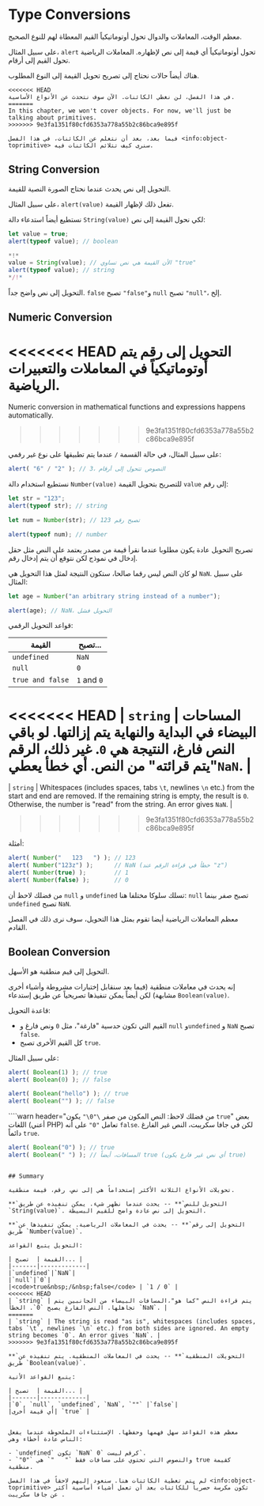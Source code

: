 # Type Conversions

معظم الوقت، المعاملات والدوال تحول أوتوماتيكياً القيم المعطاة لهم للنوع الصحيح.

على سبيل المثال، `alert` تحول أوتوماتيكياً أي قيمة إلى نص لإظهاره. المعاملات الرياضية تحول القيم إلى أرقام.

هناك أيضاً حالات نحتاج إلى تصريح تحويل القيمة إلى النوع المطلوب.

```smart header="Not talking about objects yet"
<<<<<<< HEAD
في هذا الفصل، لن نغطي الكائنات. الآن سوف نتحدث عن الأنواع الأساسية.
=======
In this chapter, we won't cover objects. For now, we'll just be talking about primitives.
>>>>>>> 9e3fa1351f80cfd6353a778a55b2c86bca9e895f

فيما بعد، بعد أن نتعلم عن الكائنات، في هذا الفصل <info:object-toprimitive> سنرى كيف تتلائم الكائنات فيه.
```

## String Conversion

التحويل إلى نص يحدث عندما نحتاج الصورة النصية للقيمة.

على سبيل المثال، `alert(value)` تفعل ذلك لإظهار القيمة.

نستطيع أيضاً استدعاء دالة `String(value)` لكي نحول القيمة إلى نص:

```js run
let value = true;
alert(typeof value); // boolean

*!*
value = String(value); // الأن القيمة هي نص تساوي "true"
alert(typeof value); // string
*/!*
```

التحويل إلى نص واضح جداً.  `false` تصبح `"false"`و `null` تصبح `"null"`، إلخ.

## Numeric Conversion

<<<<<<< HEAD
التحويل إلى رقم يتم أوتوماتيكياً في المعاملات والتعبيرات الرياضية.
=======
Numeric conversion in mathematical functions and expressions happens automatically.
>>>>>>> 9e3fa1351f80cfd6353a778a55b2c86bca9e895f

على سبيل المثال، في حالة القسمة `/` عندما يتم تطبيقها على نوع غير رقمي:

```js run
alert( "6" / "2" ); // 3، النصوص تتحول إلى أرقام
```

نستطيع استخدام دالة `Number(value)` للتصريح بتحويل القيمة `value` إلى رقم:

```js run
let str = "123";
alert(typeof str); // string

let num = Number(str); // تصبح رقم 123

alert(typeof num); // number
```

تصريح التحويل عادة يكون مطلوبا عندما نقرأ قيمة من مصدر يعتمد على النص مثل حقل إدخال في نموذج لكن نتوقع أن يتم إدخال رقم.

لو كان النص ليس رقما صالحا، ستكون النتيجة لمثل هذا التحويل هي `NaN`. على سبيل المثال:

```js run
let age = Number("an arbitrary string instead of a number");

alert(age); // NaN، التحويل فشل
```

قواعد التحويل الرقمي:

| القيمة |  تصبح... |
|-------|-------------|
|`undefined`|`NaN`|
|`null`|`0`|
|<code>true&nbsp;and&nbsp;false</code> | `1` and `0` |
<<<<<<< HEAD
| `string` | المساحات البيضاء في البداية والنهاية يتم إزالتها. لو باقي النص فارغ، النتيجة هي `0`. غير ذلك، الرقم "يتم قرائته" من النص. أي خطأ يعطي`NaN`. |
=======
| `string` | Whitespaces (includes spaces, tabs `\t`, newlines `\n` etc.) from the start and end are removed. If the remaining string is empty, the result is `0`. Otherwise, the number is "read" from the string. An error gives `NaN`. |
>>>>>>> 9e3fa1351f80cfd6353a778a55b2c86bca9e895f

أمثلة:

```js run
alert( Number("   123   ") ); // 123
alert( Number("123z") );      // NaN (خطأ في قراءة الرقم عند "z")
alert( Number(true) );        // 1
alert( Number(false) );       // 0
```

من فضلك لاحظ أن `null` و `undefined` تسلك سلوكا مختلفا هنا: `null` تصبح صفر بينما `undefined` تصبح `NaN`.

معظم المعاملات الرياضية أيضا تقوم بمثل هذا التحويل، سوف نرى ذلك في الفصل القادم.

## Boolean Conversion

التحويل إلى قيم منطقية هو اﻷسهل.

إنه يحدث في معاملات منطقية (فيما بعد سنقابل إختبارات مشروطة وأشياء أخرى مشابهة) لكن أيضاً يمكن تنفيذها تصريحياً عن طريق إستدعاء  `Boolean(value)`.

قاعدة التحويل:

- القيم التي تكون حدسية "فارغة"، مثل `0` ونص فارغ و `null` و`undefined` و `NaN` تصبح `false`.
- كل القيم الأخرى تصبح `true`.

على سبيل المثال:

```js run
alert( Boolean(1) ); // true
alert( Boolean(0) ); // false

alert( Boolean("hello") ); // true
alert( Boolean("") ); // false
```

````warn header="من فضلك لاحظ: النص المكون من صفر `\"0\"` يكون `true`"
بعض اللغات (أعني PHP) تعامل `"0"` على أنه `false`. لكن في جافا سكريبت، النص غير الفارغ دائماً `true`.

```js run
alert( Boolean("0") ); // true
alert( Boolean(" ") ); // المسافات، أيضاً true (أي نص غير فارغ يكون true)
```
````

## Summary

تحويلات الأنواع الثلاثة الأكثر إستخداماً هي إلى نص، رقم، قيمة منطقية.

**`التحويل للنص`** -- يحدث عندما نظهر شيء. يمكن تنفيذه عن طريق `String(value)`. التحويل إلى نص عادة واضح للقيم البسيطة.

**`التحويل إلى رقم`** -- يحدث في المعاملات الرياضية. يمكن تنفيذها عن طريق `Number(value)`.

التحويل يتبع القواعد:

| القيمة |  تصبح... |
|-------|-------------|
|`undefined`|`NaN`|
|`null`|`0`|
|<code>true&nbsp;/&nbsp;false</code> | `1 / 0` |
<<<<<<< HEAD
| `string` | يتم قراءة النص "كما هو"،المسافات البيضاء من الجانبين يتم تجاهلها. النص الفارغ يصبح `0`. الخطأ `NaN`. |
=======
| `string` | The string is read "as is", whitespaces (includes spaces, tabs `\t`, newlines `\n` etc.) from both sides are ignored. An empty string becomes `0`. An error gives `NaN`. |
>>>>>>> 9e3fa1351f80cfd6353a778a55b2c86bca9e895f

**`التحويلات المنطقية`** -- يحدث في المعاملات المنطقية. يتم تنفيذه عن طريق `Boolean(value)`.

يتبع القواعد الأتية:

| القيمة |  تصبح... |
|-------|-------------|
|`0`, `null`, `undefined`, `NaN`, `""` |`false`|
|أي قيمة أخرى| `true` |


معظم هذه القواعد سهل فهمها وحفظها. الإستثناءات الملحوظة عندما يفعل الناس عادة أخطاء وهي:

- `undefined` تكون `NaN` كرقم ليست `0`.
- `"0"` والنصوص التي تحتوي على مسافات فقط `"   "` هي true كقيمة منطقية.

لم يتم تغطية الكائنات هنا. سنعود إليهم لاحقاً في هذا الفصل <info:object-toprimitive> تكون مكرسة حصرياً للكائنات بعد أن تعمل أشياء أساسية أكثر عن جافا سكريبت .
